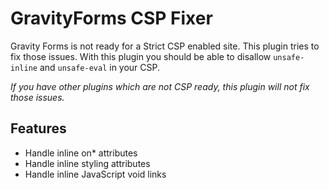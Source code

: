 # GravityForms CSP Fixer

Gravity Forms is not ready for a Strict CSP enabled site. This plugin tries to fix those issues.
With this plugin you should be able to disallow `unsafe-inline` and `unsafe-eval` in your CSP.

*If you have other plugins which are not CSP ready, this plugin will not fix those issues.*

## Features

* Handle inline on* attributes
* Handle inline styling attributes
* Handle inline JavaScript void links
